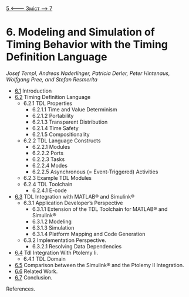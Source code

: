 [5 <--- ](5.md) [   Зміст   ](README.md) [--> 7](7.md)

# 6. Modeling and Simulation of Timing Behavior with the Timing Definition Language

*Josef* *Templ,* *Andreas* *Naderlinger,* *Patricia* *Derler, Peter Hintenaus, Wolfgang* *Pree, and Stefan Resmerita*

- [6.1](6_1.md)	Introduction	
- [6.2](6_2.md)	Timing Definition Language	
  - 6.2.1	TDL Properties	
    - 6.2.1.1	Time and Value Determinism	
    - 6.2.1.2	Portability	
    - 6.2.1.3	Transparent Distribution	
    - 6.2.1.4	Time Safety	
    - 6.2.1.5	Compositionality	
  - 6.2.2	TDL Language Constructs	
    - 6.2.2.1	Modules	
    - 6.2.2.2	Ports	
    - 6.2.2.3	Tasks	
    - 6.2.2.4	Modes	
    - 6.2.2.5	Asynchronous (= Event-Triggered) Activities	
  - 6.2.3	Example TDL Modules	
  - 6.2.4	TDL Toolchain	
    - 6.2.4.1	E-code	
- [6.3](6_3.md)	TDL Integration with MATLAB® and Simulink®	
  - 6.3.1	Application Developer’s Perspective	
    - 6.3.1.1	Extension of the TDL Toolchain for MATLAB® and Simulink®	
    - 6.3.1.2	Modeling	
    - 6.3.1.3	Simulation	
    - 6.3.1.4	Platform Mapping and Code Generation	
  - 6.3.2    Implementation Perspective. 
    - 6.3.2.1    Resolving Data Dependencies 
- [6.4](6_4.md)    Tdl Integration With Ptolemy Ii. 
  - 6.4.1    TDL Domain 
- [6.5](6_5.md)    Comparison between the Simulink® and the Ptolemy II Integration. 
- [6.6](6_6.md)    Related Work. 
- [6.7](6_7.md)    Conclusion. 

References. 